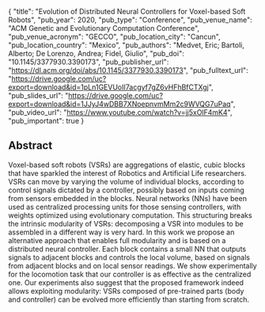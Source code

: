 {
  "title": "Evolution of Distributed Neural Controllers for Voxel-based Soft Robots",
  "pub_year": 2020,
  "pub_type": "Conference",
  "pub_venue_name": "ACM Genetic and Evolutionary Computation Conference",
  "pub_venue_acronym": "GECCO",
  "pub_location_city": "Cancun",
  "pub_location_country": "Mexico",
  "pub_authors": "Medvet, Eric; Bartoli, Alberto; De Lorenzo, Andrea; Fidel, Giulio",
  "pub_doi": "10.1145/3377930.3390173",
  "pub_publisher_url": "https://dl.acm.org/doi/abs/10.1145/3377930.3390173",
  "pub_fulltext_url": "https://drive.google.com/uc?export=download&id=1pLn1GEVUoII7acgyf7gZ6vHFhBfCTXgj",
  "pub_slides_url": "https://drive.google.com/uc?export=download&id=1JJyJ4wDBB7XNoepnvmMm2c9WVQG7uPaq",
  "pub_video_url": "https://www.youtube.com/watch?v=jj5xOlF4mK4",
  "pub_important": true
}

## Abstract
Voxel-based soft robots (VSRs) are aggregations of elastic, cubic blocks that have sparkled the interest of Robotics and Artificial Life researchers. VSRs can move by varying the volume of individual blocks, according to control signals dictated by a controller, possibly based on inputs coming from sensors embedded in the blocks. Neural networks (NNs) have been used as centralized processing units for those sensing controllers, with weights optimized using evolutionary computation. This structuring breaks the intrinsic modularity of VSRs: decomposing a VSR into modules to be assembled in a different way is very hard.
In this work we propose an alternative approach that enables full modularity and is based on a distributed neural controller. Each block contains a small NN that outputs signals to adjacent blocks and controls the local volume, based on signals from adjacent blocks and on local sensor readings. We show experimentally for the locomotion task that our controller is as effective as the centralized one. Our experiments also suggest that the proposed framework indeed allows exploiting modularity: VSRs composed of pre-trained parts (body and controller) can be evolved more efficiently than starting from scratch.
